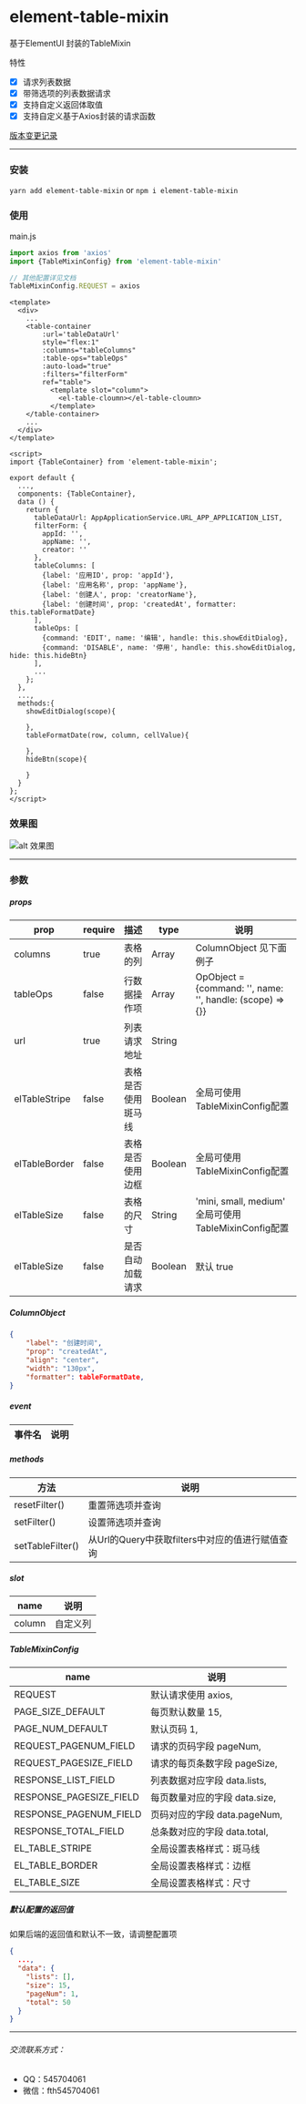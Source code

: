 # element-table-mixin
基于ElementUI 封装的TableMixin


特性
- [x] 请求列表数据  
- [x] 带筛选项的列表数据请求  
- [x] 支持自定义返回体取值
- [x] 支持自定义基于Axios封装的请求函数

[版本变更记录](./VERSION.md)
***
### 安装
`yarn add element-table-mixin` or `npm i element-table-mixin`

### 使用
main.js
```javascript
import axios from 'axios'
import {TableMixinConfig} from 'element-table-mixin'

// 其他配置详见文档
TableMixinConfig.REQUEST = axios
```

```vue
<template>
  <div>
    ...
    <table-container
        :url='tableDataUrl'
        style="flex:1"
        :columns="tableColumns"
        :table-ops="tableOps"
        :auto-load="true"
        :filters="filterForm"
        ref="table">
          <template slot="column">
            <el-table-cloumn></el-table-cloumn>
          </template>
    </table-container>
    ...
  </div>
</template>

<script>
import {TableContainer} from 'element-table-mixin';

export default {
  ...,
  components: {TableContainer},
  data () {
    return {
      tableDataUrl: AppApplicationService.URL_APP_APPLICATION_LIST,
      filterForm: {
        appId: '',
        appName: '',
        creator: ''
      },
      tableColumns: [
        {label: '应用ID', prop: 'appId'},
        {label: '应用名称', prop: 'appName'},
        {label: '创建人', prop: 'creatorName'},
        {label: '创建时间', prop: 'createdAt', formatter: this.tableFormatDate}
      ],
      tableOps: [
        {command: 'EDIT', name: '编辑', handle: this.showEditDialog},
        {command: 'DISABLE', name: '停用', handle: this.showEditDialog, hide: this.hideBtn}
      ],
      ...
    };
  },
  ...,
  methods:{
    showEditDialog(scope){
      
    },
    tableFormatDate(row, column, cellValue){
      
    },
    hideBtn(scope){
      
    }
  }
};
</script>
```
### 效果图
![alt 效果图](http://blog.fengtianhe.cn/images/element-table-mixin.png)

***
### 参数
##### props
|  prop    | require | 描述       | type                | 说明 |
|  ----    | ----    | ----       |  ----               | ---- |
| columns  | true    | 表格的列    | Array<ColumnObject> | ColumnObject 见下面例子 |
| tableOps | false   | 行数据操作项 | Array<OpObject>     | OpObject = {command: '', name: '', handle: (scope) => {}} |
| url      | true    | 列表请求地址 | String              |
| elTableStripe      | false    | 表格是否使用斑马线 | Boolean              | 全局可使用TableMixinConfig配置 
| elTableBorder      | false    | 表格是否使用边框 | Boolean              | 全局可使用TableMixinConfig配置
| elTableSize      | false    | 表格的尺寸 | String              | 'mini, small, medium' 全局可使用TableMixinConfig配置
| elTableSize      | false    | 是否自动加载请求 | Boolean              | 默认 true
##### ColumnObject
```json
{
    "label": "创建时间", 
    "prop": "createdAt", 
    "align": "center", 
    "width": "130px", 
    "formatter": tableFormatDate,
}
```

##### event
|  事件名   | 说明  |
|  ----  | ----  |
##### methods
|  方法           | 说明  |
|  ----          | ----  |
| resetFilter()  | 重置筛选项并查询 |
| setFilter()    | 设置筛选项并查询 |
| setTableFilter() | 从Url的Query中获取filters中对应的值进行赋值查询
##### slot
| name | 说明 |
| --- | --- |
| column | 自定义列 |
##### TableMixinConfig
| name | 说明 |
| --- | --- |
| REQUEST | 默认请求使用 axios, |
| PAGE_SIZE_DEFAULT | 每页默认数量 15, |
| PAGE_NUM_DEFAULT | 默认页码 1, |
| REQUEST_PAGENUM_FIELD | 请求的页码字段 pageNum, |
| REQUEST_PAGESIZE_FIELD | 请求的每页条数字段 pageSize, |
| RESPONSE_LIST_FIELD | 列表数据对应字段 data.lists, |
| RESPONSE_PAGESIZE_FIELD | 每页数量对应的字段 data.size, |
| RESPONSE_PAGENUM_FIELD | 页码对应的字段 data.pageNum, |
| RESPONSE_TOTAL_FIELD | 总条数对应的字段 data.total, |
| EL_TABLE_STRIPE | 全局设置表格样式：斑马线 |
| EL_TABLE_BORDER | 全局设置表格样式：边框 |
| EL_TABLE_SIZE | 全局设置表格样式：尺寸 |

##### 默认配置的返回值
如果后端的返回值和默认不一致，请调整配置项
```json
{
  ...,
  "data": {
    "lists": [],
    "size": 15,
    "pageNum": 1,
    "total": 50
  }
}
```
***
###### 交流联系方式：
* QQ：545704061
* 微信：fth545704061
